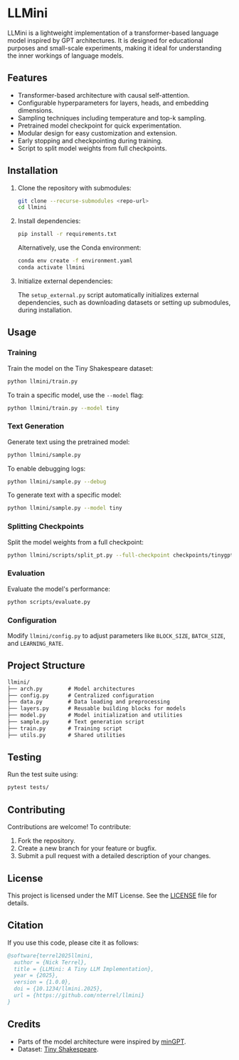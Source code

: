 # LLMini

LLMini is a lightweight implementation of a transformer-based language model inspired by GPT architectures. It is designed for educational purposes and small-scale experiments, making it ideal for understanding the inner workings of language models.

## Features

- Transformer-based architecture with causal self-attention.
- Configurable hyperparameters for layers, heads, and embedding dimensions.
- Sampling techniques including temperature and top-k sampling.
- Pretrained model checkpoint for quick experimentation.
- Modular design for easy customization and extension.
- Early stopping and checkpointing during training.
- Script to split model weights from full checkpoints.

## Installation

1. Clone the repository with submodules:

   ```bash
   git clone --recurse-submodules <repo-url>
   cd llmini
   ```

2. Install dependencies:

   ```bash
   pip install -r requirements.txt
   ```

   Alternatively, use the Conda environment:

   ```bash
   conda env create -f environment.yaml
   conda activate llmini
   ```

3. Initialize external dependencies:

   The `setup_external.py` script automatically initializes external dependencies, such as downloading datasets or setting up submodules, during installation.

## Usage

### Training

Train the model on the Tiny Shakespeare dataset:

```bash
python llmini/train.py
```

To train a specific model, use the `--model` flag:

```bash
python llmini/train.py --model tiny
```

### Text Generation

Generate text using the pretrained model:

```bash
python llmini/sample.py
```

To enable debugging logs:

```bash
python llmini/sample.py --debug
```

To generate text with a specific model:

```bash
python llmini/sample.py --model tiny
```

### Splitting Checkpoints

Split the model weights from a full checkpoint:

```bash
python llmini/scripts/split_pt.py --full-checkpoint checkpoints/tinygpt_full.pt --output checkpoints/tinygpt_char_small.pt
```

### Evaluation

Evaluate the model's performance:

```bash
python scripts/evaluate.py
```

### Configuration

Modify `llmini/config.py` to adjust parameters like `BLOCK_SIZE`, `BATCH_SIZE`, and `LEARNING_RATE`.

## Project Structure

```md
llmini/
├── arch.py        # Model architectures
├── config.py      # Centralized configuration
├── data.py        # Data loading and preprocessing
├── layers.py      # Reusable building blocks for models
├── model.py       # Model initialization and utilities
├── sample.py      # Text generation script
├── train.py       # Training script
├── utils.py       # Shared utilities
```

## Testing

Run the test suite using:

```bash
pytest tests/
```

## Contributing

Contributions are welcome! To contribute:

1. Fork the repository.
2. Create a new branch for your feature or bugfix.
3. Submit a pull request with a detailed description of your changes.

## License

This project is licensed under the MIT License. See the [LICENSE](LICENSE) file for details.

## Citation

If you use this code, please cite it as follows:

```bibtex
@software{terrel2025llmini,
  author = {Nick Terrel},
  title = {LLMini: A Tiny LLM Implementation},
  year = {2025},
  version = {1.0.0},
  doi = {10.1234/llmini.2025},
  url = {https://github.com/nterrel/llmini}
}
```

## Credits

- Parts of the model architecture were inspired by [minGPT](https://github.com/karpathy/minGPT).
- Dataset: [Tiny Shakespeare](https://raw.githubusercontent.com/karpathy/char-rnn/master/data/tinyshakespeare/input.txt).
